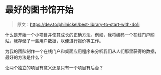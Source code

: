 # 最好的图书馆开始

> 原文：<https://dev.to/philnickel/best-library-to-start-with-4o1i>

什么是开始一个小项目并使其成长的正确方法。例如，我将编码一个在线门户网站。我存储了一些用户数据，以便进行报价等工作。

为我的团队制作一个在线门户和桌面应用程序来分析我们从人们那里获得的数据，最好的方法是什么？

让两个独立的项目有意义还是只有一个项目有后台？